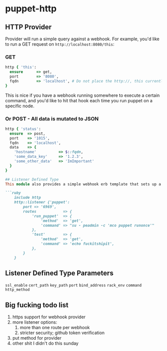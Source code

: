 # puppet-http

## HTTP Provider
Provider will run a simple query against a webhook. For example, you'd like to run a GET request on ```http://localhost:8080/this```:

### GET    

```ruby
http { 'this':
  ensure      => get,
  port        => '8080',
  fqdn        => 'localhost', # Do not place the http://, this currently done by the provider. Will update for https support soon.
}
```

This is nice if you have a webhook running somewhere to execute a certain command, and you'd like to hit that hook each time you run puppet on a specific node.

### Or POST - All data is mutated to JSON

```ruby
http { 'status':
  ensure  => post,
  port    => '1015',
  fqdn    => 'localhost',
  data    => {
    'hostname'          => $::fqdn,
    'some_data_key'     => '1.2.3',
    'some_other_data'   => 'ImImportant'
  }
}

## Listener Defined Type
This module also provides a simple webhook erb template that sets up a listener:

```ruby
    include http
    http::listener {'puppet':
        port => '6969',
        routes            => { 
            'run_puppet'  => {
                'method'  => 'get',
                'command' => "su - peadmin -c 'mco puppet runonce'"
            },
            'test'        => {
                'method'  => 'get',
                'command' => 'echo fuckitshipit',
            },
        }
    }
```

## Listener Defined Type Parameters

```ssl_enable```
```cert_path```
```key_path```
```port```
```bind_address```
```rack_env```
```command```
```http_method```

## Big fucking todo list

1. https support for webhook provider
1. more listener options:
    1. more than one route per webhook
    1. stricter security; github token verification
1. put method for provider
1. other shit I didn't do this sunday

    
